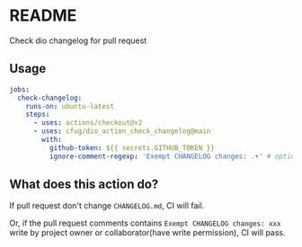 # README

Check dio changelog for pull request

## Usage

```yaml
jobs:
  check-changelog:
    runs-on: ubuntu-latest
    steps:
      - uses: actions/checkout@v2
      - uses: cfug/dio_action_check_changelog@main
        with:
          github-token: ${{ secrets.GITHUB_TOKEN }}
          ignore-comment-regexp: 'Exempt CHANGELOG changes: .+' # optional
```

## What does this action do?

If pull request don't change `CHANGELOG.md`, CI will fail.

Or, if the pull request comments contains `Exempt CHANGELOG changes: xxx` write by project owner or collaborator(have write permission), CI will pass.
